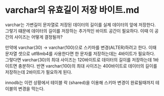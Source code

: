 # varchar의 유효길이 저장 바이트.md
varchar는 가변길이 문자열로 저장된 데이터의 길이를 실제 데이터의 앞에 저장한다. 
그렇기 떄문에 데이터의 길이를 저장하는 추가적인 바이트 공간이 필요하다. 
이때 이 공간의 사이즈는 어떻게 결정될까?

만약에 varchar(30) -> varchar(100)으로 스키마를 변경(ALTER)하려고 한다. 
이때 문자열 셋으로 utf8mb4를 사용한다면 한 문자를 저장하는데는 4바이트가 필요하다.
그렇다면 varchar(30)의 최대 사이즈는 120바이트로 데이터의 길이를 저장하는데 1바이트면 충분하다. 
반면 varchar(100)의 최대 사이즈는 400바이트로 데이터의 길이를 저장하는데 2바이트가 필요하게 된다. 

innodb는 이런 상황에서 테이블 락 (shared)을 이용해 스키마 변경이 완료될때까지 테이블의 변경을 막는다.
 